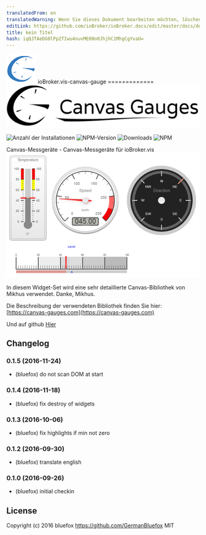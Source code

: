 ```yaml
---
translatedFrom: en
translatedWarning: Wenn Sie dieses Dokument bearbeiten möchten, löschen Sie bitte das Feld "translationsFrom". Andernfalls wird dieses Dokument automatisch erneut übersetzt
editLink: https://github.com/ioBroker/ioBroker.docs/edit/master/docs/de/adapterref/iobroker.vis-canvas-gauges/README.md
title: kein Titel
hash: iqQJTAeDG0lPpZfIwu4nuvME00o0JhjhC1MhgCgYvaU=
---
```

![Logo](admin/vis-canvas-gauges.png) ioBroker.vis-canvas-gauge ============= ![Logo](../../../en/adapterref/iobroker.vis-canvas-gauges/img/logo.svg)

![Anzahl der Installationen](http://iobroker.live/badges/vis-canvas-gauges-stable.svg)
![NPM-Version](http://img.shields.io/npm/v/iobroker.vis-canvas-gauges.svg)
![Downloads](https://img.shields.io/npm/dm/iobroker.vis-canvas-gauges.svg)
![NPM](https://nodei.co/npm/iobroker.vis-canvas-gauges.png?downloads=true)

Canvas-Messgeräte - Canvas-Messgeräte für ioBroker.vis ![Beispiel](../../../en/adapterref/iobroker.vis-canvas-gauges/img/widgets.png)

In diesem Widget-Set wird eine sehr detaillierte Canvas-Bibliothek von Mikhus verwendet. Danke, Mikhus.

Die Beschreibung der verwendeten Bibliothek finden Sie hier: [https://canvas-gauges.com](https://canvas-gauges.com)

Und auf github [Hier](https://github.com/Mikhus/canvas-gauges)

## Changelog

### 0.1.5 (2016-11-24)
- (bluefox) do not scan DOM at start

### 0.1.4 (2016-11-18)
- (bluefox) fix destroy of widgets

### 0.1.3 (2016-10-06)
- (bluefox) fix highlights if min not zero

### 0.1.2 (2016-09-30)
- (bluefox) translate english

### 0.1.0 (2016-09-26)
- (bluefox) initial checkin

## License
 Copyright (c) 2016 bluefox https://github.com/GermanBluefox
 MIT